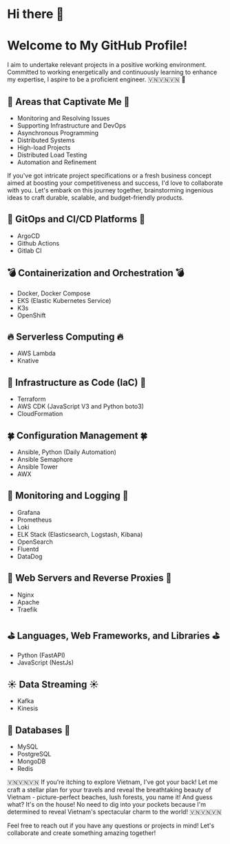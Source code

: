 # Hi there 👋

# Welcome to My GitHub Profile!

I aim to undertake relevant projects in a positive working environment. Committed to working energetically and continuously learning to enhance my expertise, I aspire to be a proficient engineer. 🇻🇳🇻🇳🇻🇳 🙋

## 🌈 Areas that Captivate Me 🌈
- Monitoring and Resolving Issues
- Supporting Infrastructure and DevOps
- Asynchronous Programming
- Distributed Systems
- High-load Projects
- Distributed Load Testing
- Automation and Refinement

If you've got intricate project specifications or a fresh business concept aimed at boosting your competitiveness and success, I'd love to collaborate with you. Let's embark on this journey together, brainstorming ingenious ideas to craft durable, scalable, and budget-friendly products.

## 🌿 GitOps and CI/CD Platforms 🌿
- ArgoCD
- Github Actions
- Gitlab CI

## 💣 Containerization and Orchestration 💣
- Docker, Docker Compose
- EKS (Elastic Kubernetes Service)
- K3s
- OpenShift

## 🔥 Serverless Computing 🔥
- AWS Lambda
- Knative

## 🗼 Infrastructure as Code (IaC) 🗼
- Terraform
- AWS CDK (JavaScript V3 and Python boto3)
- CloudFormation

## 🍀 Configuration Management 🍀
- Ansible, Python (Daily Automation)
- Ansible Semaphore
- Ansible Tower
- AWX

## 🧸 Monitoring and Logging 🧸
- Grafana
- Prometheus
- Loki
- ELK Stack (Elasticsearch, Logstash, Kibana)
- OpenSearch
- Fluentd
- DataDog

## 🥁 Web Servers and Reverse Proxies 🥁
- Nginx
- Apache
- Traefik

## ⛳ Languages, Web Frameworks, and Libraries ⛳
- Python (FastAPI)
- JavaScript (NestJs)

## ☀ Data Streaming ☀
- Kafka
- Kinesis

## 🚅 Databases 🚅
- MySQL
- PostgreSQL
- MongoDB
- Redis

🇻🇳🇻🇳🇻🇳
If you're itching to explore Vietnam, I've got your back! Let me craft a stellar plan for your travels and reveal the breathtaking beauty of Vietnam - picture-perfect beaches, lush forests, you name it! And guess what? It's on the house! No need to dig into your pockets because I'm determined to reveal Vietnam's spectacular charm to the world!
🇻🇳🇻🇳🇻🇳

Feel free to reach out if you have any questions or projects in mind! Let's collaborate and create something amazing together!
